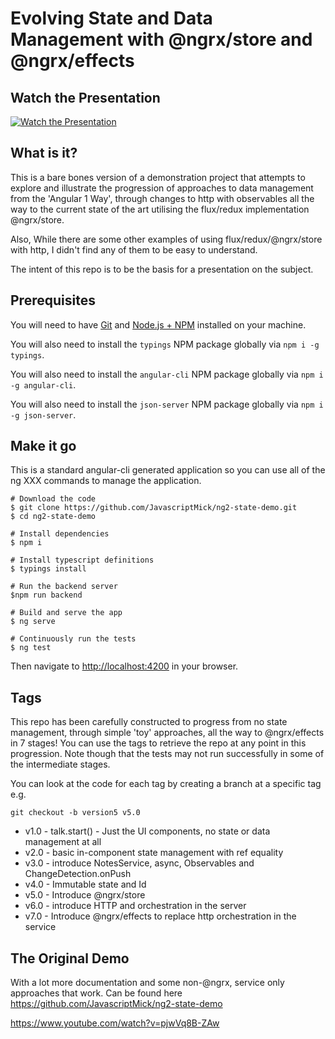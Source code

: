 # Evolving State and Data Management with @ngrx/store and @ngrx/effects

## Watch the Presentation

[![Watch the Presentation](http://img.youtube.com/vi/pjwVq8B-ZAw/0.jpg)](https://www.youtube.com/watch?v=pjwVq8B-ZAw "Watch the Presentation")

## What is it?
This is a bare bones version of a demonstration project that attempts to explore and illustrate the progression of approaches to data management from the 'Angular 1 Way', 
through changes to http with observables all the way to the current state of the art utilising the flux/redux implementation @ngrx/store.  

Also, While there are some other examples of using flux/redux/@ngrx/store with http, I didn't find any of them to be easy to understand.

The intent of this repo is to be the basis for a presentation on the subject.

## Prerequisites
You will need to have [Git](https://git-scm.com/) and [Node.js + NPM](http://nodejs.org) installed on your machine. 

You will also need to install the `typings` NPM package globally via `npm i -g typings`.

You will also need to install the `angular-cli` NPM package globally via `npm i -g angular-cli`.

You will also need to install the `json-server` NPM package globally via `npm i -g json-server`.


## Make it go
This is a standard angular-cli generated application so you can use all of the ng XXX commands to manage the application.

```
# Download the code
$ git clone https://github.com/JavascriptMick/ng2-state-demo.git
$ cd ng2-state-demo

# Install dependencies
$ npm i

# Install typescript definitions
$ typings install

# Run the backend server
$npm run backend

# Build and serve the app
$ ng serve

# Continuously run the tests
$ ng test

```

Then navigate to [http://localhost:4200](http://localhost:4200) in your browser.

## Tags
This repo has been carefully constructed to progress from no state management, through simple 'toy' approaches, all the way to @ngrx/effects in 7 stages!
You can use the tags to retrieve the repo at any point in this progression.  Note though that the tests may not run successfully in some of the intermediate stages.

You can look at the code for each tag by creating a branch at a specific tag e.g. 
```
git checkout -b version5 v5.0
```

* v1.0 - talk.start() - Just the UI components, no state or data management at all
* v2.0 - basic in-component state management with ref equality
* v3.0 - introduce NotesService, async, Observables and ChangeDetection.onPush
* v4.0 - Immutable state and Id
* v5.0 - Introduce @ngrx/store
* v6.0 - introduce HTTP and orchestration in the server
* v7.0 - Introduce @ngrx/effects to replace http orchestration in the service

## The Original Demo
With a lot more documentation and some non-@ngrx, service only approaches that work.  Can be found here https://github.com/JavascriptMick/ng2-state-demo

https://www.youtube.com/watch?v=pjwVq8B-ZAw
